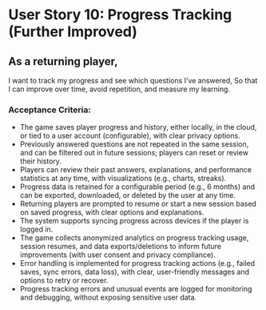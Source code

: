 

# User Story 10: Progress Tracking (Further Improved)

## As a returning player,
I want to track my progress and see which questions I’ve answered,
So that I can improve over time, avoid repetition, and measure my learning.

### Acceptance Criteria:
- The game saves player progress and history, either locally, in the cloud, or tied to a user account (configurable), with clear privacy options.
- Previously answered questions are not repeated in the same session, and can be filtered out in future sessions; players can reset or review their history.
- Players can review their past answers, explanations, and performance statistics at any time, with visualizations (e.g., charts, streaks).
- Progress data is retained for a configurable period (e.g., 6 months) and can be exported, downloaded, or deleted by the user at any time.
- Returning players are prompted to resume or start a new session based on saved progress, with clear options and explanations.
- The system supports syncing progress across devices if the player is logged in.
- The game collects anonymized analytics on progress tracking usage, session resumes, and data exports/deletions to inform future improvements (with user consent and privacy compliance).
- Error handling is implemented for progress tracking actions (e.g., failed saves, sync errors, data loss), with clear, user-friendly messages and options to retry or recover.
- Progress tracking errors and unusual events are logged for monitoring and debugging, without exposing sensitive user data.
